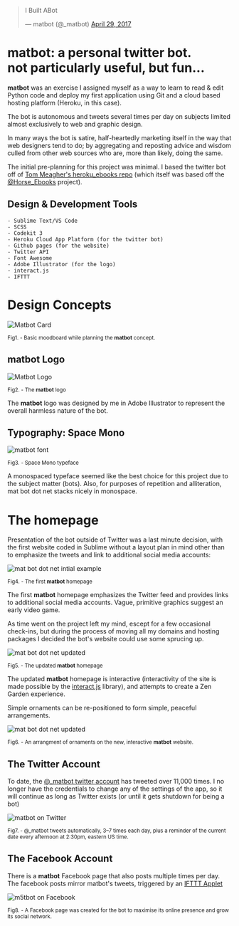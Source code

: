 <blockquote class="twitter-tweet" data-lang="en"><p lang="en" dir="ltr">I Built ABot</p>&mdash; matbot (@_matbot) <a href="https://twitter.com/_matbot/status/858403271345672192">April 29, 2017</a></blockquote>

# matbot: a personal twitter bot.<br>not particularly useful, but fun... #

__matbot__ was an exercise I assigned myself as a way to learn to read & edit Python code and deploy my first application using Git and a cloud based hosting platform (Heroku, in this case).

The bot is autonomous and tweets several times per day on subjects limited almost exclusively to web and graphic design.

In many ways the bot is satire, half-heartedly marketing itself in the way that web designers tend to do; by aggregating and reposting advice and wisdom culled from other web sources who are, more than likely, doing the same.

The initial pre-planning for this project was minimal. I based the twitter bot off of [Tom Meagher's heroku_ebooks repo](https://github.com/tommeagher/heroku_ebooks) (which itself was based off the [@Horse_Ebooks](https://www.theatlantic.com/technology/archive/2013/09/-horse-ebooks-is-the-most-successful-piece-of-cyber-fiction-ever/279946/) project). 

## Design & Development Tools

	- Sublime Text/VS Code
	- SCSS
	- Codekit 3
	- Heroku Cloud App Platform (for the twitter bot)
	- Github pages (for the website)
	- Twitter API
	- Font Awesome
	- Adobe Illustrator (for the logo)
	- interact.js
	- IFTTT

# Design Concepts

![Matbot Card](https://matbot.net/images/social-small.png "Matbot Card")

<small>Fig1. - Basic moodboard while planning the __matbot__ concept.</small>

## matbot Logo

![Matbot Logo](https://matbot.net/images/icons-512.png "Matbot Logo" )

<small>Fig2. - The __matbot__ logo</small>

 The __matbot__ logo was designed by me in Adobe Illustrator to represent the overall harmless nature of the bot.

## Typography: Space Mono

![matbot font](https://matbot.net/images/font-stack.png "matbot font")

<small>Fig3. - Space Mono typeface</small>

A monospaced typeface seemed like the best choice for this project due to the subject matter (bots). Also, for purposes of repetition and alliteration, mat bot dot net stacks nicely in monospace.

# The homepage

Presentation of the bot outside of Twitter was a last minute decision, with the first website coded in Sublime without a layout plan in mind other than to emphasize the tweets and link to additional social media accounts:

![mat bot dot net intial example](https://matbot.net/images/mat-bot-home.png "mat bot dot net")

<small>Fig4. - The first __matbot__ homepage</small>

The first __matbot__ homepage emphasizes the Twitter feed and provides links to additional social media accounts. Vague, primitive graphics suggest an early video game.

As time went on the project left my mind, escept for a few occasional check-ins, but during the process of moving all my domains and hosting packages I decided the bot's website could use some sprucing up.


![mat bot dot net updated](https://matbot.net/images/mat-bot-home-2.png "mat bot dot net")

<small>Fig5. - The updated __matbot__ homepage</small>

The updated __matbot__ homepage is interactive (interactivity of the site is made possible by the [interact.js](https://interactjs.io/) library), and attempts to create a Zen Garden experience.

Simple ornaments can be re-positioned to form simple, peaceful arrangements.

![mat bot dot net updated](https://matbot.net/images/mat-bot-home-3.png "mat bot dot net")

<small>Fig6. - An arrangment of ornaments on the new, interactive __matbot__ website.</small>

## The Twitter Account

To date, the [@_matbot twitter account](https://twitter.com/_matbot) has tweeted over 11,000 times. I no longer have the credentials to change any of the settings of the app, so it will continue as long as Twitter exists (or until it gets shutdown for being a bot)

![matbot on Twitter](https://matbot.net/images/mat-bot-twitter-2.png "matbot on Twitter")

<small>Fig7. - @_matbot tweets automatically, 3–7 times each day, plus a reminder of the current date every afternoon at 2:30pm, eastern US time. </small>

## The Facebook Account

There is a __matbot__ Facebook page that also posts multiple times per day. The facebook posts mirror matbot's tweets, triggered by an [IFTTT Applet](https://ifttt.com/)

![m5tbot on Facebook](https://matbot.net/images/mat-bot-facebook.png "m5tbot on Facebook")

<small>Fig8. - A Facebook page was created for the bot to maximise its online presence and grow its social network.</small>